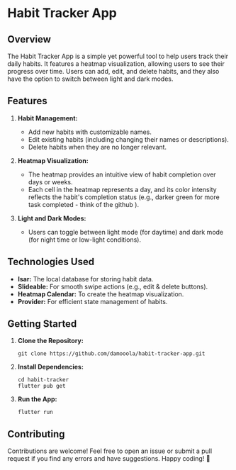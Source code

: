 # Habit Tracker App

## Overview

The Habit Tracker App is a simple yet powerful tool to help users track their daily habits. It features a heatmap visualization, allowing users to see their progress over time. Users can add, edit, and delete habits, and they also have the option to switch between light and dark modes.

## Features

1. **Habit Management:**
   - Add new habits with customizable names.
   - Edit existing habits (including changing their names or descriptions).
   - Delete habits when they are no longer relevant.

2. **Heatmap Visualization:**
   - The heatmap provides an intuitive view of habit completion over days or weeks.
   - Each cell in the heatmap represents a day, and its color intensity reflects the habit's completion status (e.g., darker green for more task completed - think of the github ).

3. **Light and Dark Modes:**
   - Users can toggle between light mode (for daytime) and dark mode (for night time or low-light conditions).

## Technologies Used

- **Isar:** The local database for storing habit data.
- **Slideable:** For smooth swipe actions (e.g., edit & delete buttons).
- **Heatmap Calendar:** To create the heatmap visualization.
- **Provider:** For efficient state management of habits.

## Getting Started

1. **Clone the Repository:**

   ```
   git clone https://github.com/damooola/habit-tracker-app.git
   ```

2. **Install Dependencies:**

   ```
   cd habit-tracker
   flutter pub get
   ```

3. **Run the App:**

   ```
   flutter run
   ```

## Contributing

Contributions are welcome! Feel free to open an issue or submit a pull request if you find any errors and have suggestions. Happy coding! 🚀
